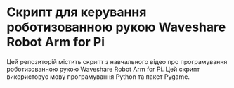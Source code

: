 # Скрипт для керування роботизованною рукою Waveshare Robot Arm for Pi

Цей репозиторій містить скрипт з навчального відео про програмування роботизованною рукою Waveshare Robot Arm for Pi. Цей скрипт використовує мову програмування Python та пакет Pygame.
